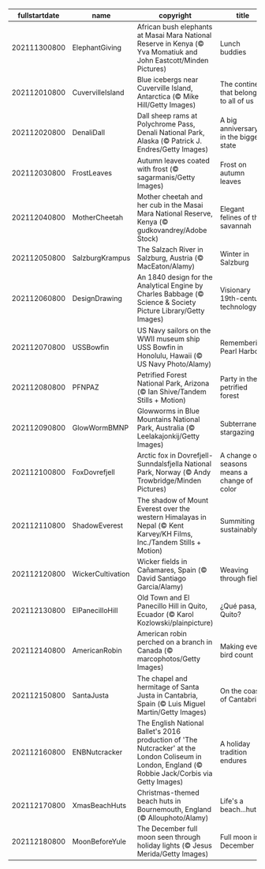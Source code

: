 |fullstartdate|name|copyright|title|image|
|--|--|--|--|--|
202111300800|ElephantGiving|African bush elephants at Masai Mara National Reserve in Kenya (© Yva Momatiuk and John Eastcott/Minden Pictures)|Lunch buddies|![](/en-US/2021/12/202111300800ElephantGiving.jpg)|
202112010800|CuvervilleIsland|Blue icebergs near Cuverville Island, Antarctica (© Mike Hill/Getty Images)|The continent that belongs to all of us|![](/en-US/2021/12/202112010800CuvervilleIsland.jpg)|
202112020800|DenaliDall|Dall sheep rams at Polychrome Pass, Denali National Park, Alaska (© Patrick J. Endres/Getty Images)|A big anniversary in the biggest state|![](/en-US/2021/12/202112020800DenaliDall.jpg)|
202112030800|FrostLeaves|Autumn leaves coated with frost (© sagarmanis/Getty Images)|Frost on autumn leaves|![](/en-US/2021/12/202112030800FrostLeaves.jpg)|
202112040800|MotherCheetah|Mother cheetah and her cub in the Masai Mara National Reserve, Kenya (© gudkovandrey/Adobe Stock)|Elegant felines of the savannah|![](/en-US/2021/12/202112040800MotherCheetah.jpg)|
202112050800|SalzburgKrampus|The Salzach River in Salzburg, Austria (© MacEaton/Alamy)|Winter in Salzburg|![](/en-US/2021/12/202112050800SalzburgKrampus.jpg)|
202112060800|DesignDrawing|An 1840 design for the Analytical Engine by Charles Babbage (© Science & Society Picture Library/Getty Images)|Visionary 19th-century technology|![](/en-US/2021/12/202112060800DesignDrawing.jpg)|
202112070800|USSBowfin|US Navy sailors on the WWII museum ship USS Bowfin in Honolulu, Hawaii (© US Navy Photo/Alamy)|Remembering Pearl Harbor|![](/en-US/2021/12/202112070800USSBowfin.jpg)|
202112080800|PFNPAZ|Petrified Forest National Park, Arizona (© Ian Shive/Tandem Stills + Motion)|Party in the petrified forest|![](/en-US/2021/12/202112080800PFNPAZ.jpg)|
202112090800|GlowWormBMNP|Glowworms in Blue Mountains National Park, Australia (© Leelakajonkij/Getty Images)|Subterranean stargazing|![](/en-US/2021/12/202112090800GlowWormBMNP.jpg)|
202112100800|FoxDovrefjell|Arctic fox in Dovrefjell-Sunndalsfjella National Park, Norway (© Andy Trowbridge/Minden Pictures)|A change of seasons means a change of color|![](/en-US/2021/12/202112100800FoxDovrefjell.jpg)|
202112110800|ShadowEverest|The shadow of Mount Everest over the western Himalayas in Nepal (© Kent Karvey/KH Films, Inc./Tandem Stills + Motion)|Summiting sustainably|![](/en-US/2021/12/202112110800ShadowEverest.jpg)|
202112120800|WickerCultivation|Wicker fields in Cañamares, Spain (© David Santiago Garcia/Alamy)|Weaving through fields|![](/en-US/2021/12/202112120800WickerCultivation.jpg)|
202112130800|ElPanecilloHill|Old Town and El Panecillo Hill in Quito, Ecuador (© Karol Kozlowski/plainpicture)|¿Qué pasa, Quito?|![](/en-US/2021/12/202112130800ElPanecilloHill.jpg)|
202112140800|AmericanRobin|American robin perched on a branch in Canada (© marcophotos/Getty Images)|Making every bird count|![](/en-US/2021/12/202112140800AmericanRobin.jpg)|
202112150800|SantaJusta|The chapel and hermitage of Santa Justa in Cantabria, Spain (© Luis Miguel Martin/Getty Images)|On the coast of Cantabria|![](/en-US/2021/12/202112150800SantaJusta.jpg)|
202112160800|ENBNutcracker|The English National Ballet's 2016 production of 'The Nutcracker' at the London Coliseum in London, England (© Robbie Jack/Corbis via Getty Images)|A holiday tradition endures|![](/en-US/2021/12/202112160800ENBNutcracker.jpg)|
202112170800|XmasBeachHuts|Christmas-themed beach huts in Bournemouth, England (© Allouphoto/Alamy)|Life's a beach...hut|![](/en-US/2021/12/202112170800XmasBeachHuts.jpg)|
202112180800|MoonBeforeYule|The December full moon seen through holiday lights (© Jesus Merida/Getty Images)|Full moon in December|![](/en-US/2021/12/202112180800MoonBeforeYule.jpg)|
